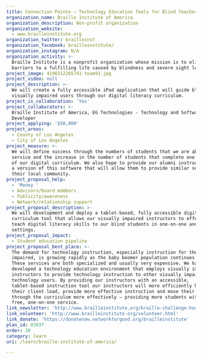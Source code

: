 ```yaml
---
title: Connection Pointe – Technology Education Tools for Blind Teachers and Students
organization_name: Braille Institute of America
organization_description: Non-profit organization
organization_website:
  - www.brailleinstitute.org
organization_twitter: brailleinst
organization_facebook: brailleinstitute/
organization_instagram: N/A
organization_activity: >-
  Braille Institute is a nonprofit organization whose mission is to eliminate
  barriers to a fulfilling life caused by blindness and severe sight loss.
project_image: 4196312265741-team91.jpg
project_video: null
project_description: >-
  We will create a fully accessible iPad application that will guide blind and
  visually impaired users through our digital literacy curriculum.
project_is_collaboration: 'Yes'
project_collaborators: >-
  Braille Institute of America, EG Technologies - Technology and Software
  Developer
project_applying: '$50,000'
project_areas:
  - County of Los Angeles
  - City of Los Angeles
project_measure: >-
  We will define success through the numbers of students that we are able to
  service and the increase in the number of students that complete one or more
  of our digital curriculum. We also hope to provide our alumni instructors with
  a version of this software that will allow them to provide similar services in
  their local community.
project_proposal_help:
  - 'Money '
  - Advisors/board members
  - Publicity/awareness
  - Network/relationship support
project_proposal_description: >-
  We will development and deploy a tablet-based, fully accessible digital
  curriculum tool that allows our visually impaired instructors to effectively
  teach digital literacy skills to our blind students in one-on-one and group
  settings.
project_proposal_impact:
  - Student education pipeline
project_proposal_best_place: >-
  The demand for technology instruction, especially instruction for the visually
  impaired, is growing rapidly as the baby boomer population continues to age.
  These services are both specialized and usually very expensive. We have
  developed a technology education environment that employs visually impaired
  instructors to provide technology instruction to other visually impaired
  technology users. By providing our instructors with an accessible,
  tablet-based instruction tool our instructors will more efficiently handle
  their client load, provide more effective instruction and move their students
  through the curriculum more effectively – providing more students with this
  free, one-on-one service.
link_newsletter: 'http://www.brailleinstitute.org/braille-challenge-homepage/news-room.html'
link_volunteer: 'http://www.brailleinstitute.org/volunteer.html'
link_donate: 'https://donatenow.networkforgood.org/brailleinstitute'
plan_id: 83937
order: 20
category: learn
uri: /learn/braille-institute-of-america/

---
```

